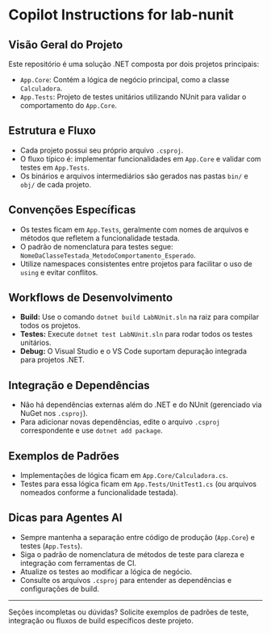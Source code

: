 # Copilot Instructions for lab-nunit

## Visão Geral do Projeto
Este repositório é uma solução .NET composta por dois projetos principais:
- `App.Core`: Contém a lógica de negócio principal, como a classe `Calculadora`.
- `App.Tests`: Projeto de testes unitários utilizando NUnit para validar o comportamento do `App.Core`.

## Estrutura e Fluxo
- Cada projeto possui seu próprio arquivo `.csproj`.
- O fluxo típico é: implementar funcionalidades em `App.Core` e validar com testes em `App.Tests`.
- Os binários e arquivos intermediários são gerados nas pastas `bin/` e `obj/` de cada projeto.

## Convenções Específicas
- Os testes ficam em `App.Tests`, geralmente com nomes de arquivos e métodos que refletem a funcionalidade testada.
- O padrão de nomenclatura para testes segue: `NomeDaClasseTestada_MetodoComportamento_Esperado`.
- Utilize namespaces consistentes entre projetos para facilitar o uso de `using` e evitar conflitos.

## Workflows de Desenvolvimento
- **Build:** Use o comando `dotnet build LabNUnit.sln` na raiz para compilar todos os projetos.
- **Testes:** Execute `dotnet test LabNUnit.sln` para rodar todos os testes unitários.
- **Debug:** O Visual Studio e o VS Code suportam depuração integrada para projetos .NET.

## Integração e Dependências
- Não há dependências externas além do .NET e do NUnit (gerenciado via NuGet nos `.csproj`).
- Para adicionar novas dependências, edite o arquivo `.csproj` correspondente e use `dotnet add package`.

## Exemplos de Padrões
- Implementações de lógica ficam em `App.Core/Calculadora.cs`.
- Testes para essa lógica ficam em `App.Tests/UnitTest1.cs` (ou arquivos nomeados conforme a funcionalidade testada).

## Dicas para Agentes AI
- Sempre mantenha a separação entre código de produção (`App.Core`) e testes (`App.Tests`).
- Siga o padrão de nomenclatura de métodos de teste para clareza e integração com ferramentas de CI.
- Atualize os testes ao modificar a lógica de negócio.
- Consulte os arquivos `.csproj` para entender as dependências e configurações de build.

---

Seções incompletas ou dúvidas? Solicite exemplos de padrões de teste, integração ou fluxos de build específicos deste projeto.